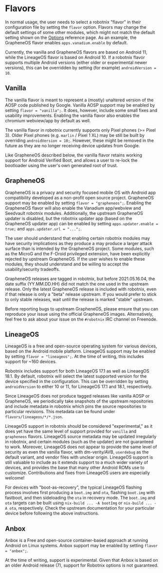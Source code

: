 # Flavors

In normal usage, the user needs to select a robotnix "flavor" in their configuration file by setting the `flavor` option.
Flavors may change the default settings of some other modules, which might not match the default setting shown on the [Options](options.md) reference page.
As an example, the GrapheneOS flavor enables `apps.vanadium.enable` by default.

Currently, the vanilla and GrapheneOS flavors are based on Android 11, while the LineageOS flavor is based on Android 10.
If a robotnix flavor supports multiple Android versions (either older or experimental newer versions),
this can be overridden by setting (for example) `androidVersion = 10`.

## Vanilla
The vanilla flavor is meant to represent a (mostly) unaltered version of the AOSP code published by Google.
Vanilla AOSP support may be enabled by setting `flavor = "vanilla";`.
It does, however, include some small fixes and usability improvements.
Enabling the vanilla flavor also enables the chromium webview/app by default as well.

The vanilla flavor in robotnix currently supports only Pixel phones (>= Pixel 3).
Older Pixel phones (e.g. `marlin` / Pixel 1 XL) may be still be built by overriding `androidVersion = 10;`.
However, these might be removed in the future as they are no longer receiving device updates from Google.

Like GrapheneOS described below, the vanilla flavor retains working support for Android Verified Boot,
and allows a user to re-lock the bootloader using the user's own generated root of trust.

## GrapheneOS
GrapheneOS is a privacy and security focused mobile OS with Android app compatibility developed as a non-profit open source project.
GrapheneOS support may be enabled by setting `flavor = "grapheneos";`.
Enabling the GrapheneOS flavor will also enable the Vanadium app/webview and Seedvault robotnix modules.
Additionally, the upstream GrapheneOS updater is disabled,
but the robotnix updater app (based on the GrapheneOS updater app) can be enabled by setting `apps.updater.enable = true;` and `apps.updater.url = "...";`.

The user should understand that enabling certain robotnix modules may have security implications as they produce a may produce a larger attack surface than is intended by the GrapheneOS project.
Some modules, such as the MicroG and the F-Droid privileged extension, have been explicitly rejected by upstream GrapheneOS.
If the user wishes to enable these modules, they should understand and be willing to accept the usability/security tradeoffs.

GrapheneOS releases are tagged in robotnix, but before 2021.05.16.04, the date suffix (YY.MM.DD.HH) did not match the one used in the upstream release.
Only the latest GrapheneOS release is included with robotnix, even if that release is only a "beta" release upstream.
If you would prefer to stick to only stable releases, wait until the release is marked "stable" upstream.

Before reporting bugs to upstream GrapheneOS, please ensure that you can reproduce your issue using the official GrapheneOS images.
Alternatively, feel free to ask about your issue on the `#robotnix` IRC channel on Freenode.

## LineageOS
LineageOS is a free and open-source operating system for various devices, based on the Android mobile platform.
LineageOS support may be enabled by setting `flavor = "lineageos";`.
At the time of writing, this includes support for ~160 devices.

Robotnix includes support for both LineageOS 17.1 as well as LineaegOS 18.1.
By default, robotnix will select the latest supported version for the device specified in the configuration.
This can be overridden by setting `androidVersion` to either 10 or 11, for LineageOS 17.1 and 18.1, respectively.

Since LineageOS does not produce tagged releases like vanilla AOSP or GrapheneOS,
we periodically take snapshots of the upstream repositories and include metadata in robotnix which pins the source repositories to particular revisions.
This metadata can be found under `flavors/lineageos/*/*.json`.

LineageOS support in robotnix should be considered "experimental," as it does yet have the same level of support provided for `vanilla` and `grapheneos` flavors.
LineageOS source metadata may be updated irregularly in robotnix, and certain modules (such as the updater) are not guaranteed to work.
Moreover, LineageOS does not appear to provide the same level of security as even the vanilla flavor, with dm-verity/AVB, `userdebug` as the default variant, and vendor files with unclear origin.
LineageOS support is still valuable to include as it extends support to a much wider variety of devices, and provides the base that many other Android ROMs use to customize.
Contributions and fixes from LineageOS users are especially welcome!

For devices with "boot-as-recovery", the typical LineageOS flashing process involves first producing a `boot.img` and `ota`, flashing `boot.img` with fastboot, and then sideloading the `ota` in recovery mode.
The `boot.img` and `ota` targets can be built using `nix-build ... -A bootImg` or `nix-build ... -A ota`, respectively.
Check the upstream documentation for your particular device before following the above instructions.

## Anbox
Anbox is a Free and open-source container-based approach at running Android on Linux systems.
Anbox support may be enabled by setting `flavor = "anbox";`.

At the time of writing, support is experimental.
Given that Anbox is based on an older Android release (7), support for Robotnix options is not guaranteed.
